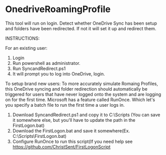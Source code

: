 # OnedriveRoamingProfile
This tool will run on login. Detect whether OneDrive Sync has been setup and folders have been redirected.
If not it will set it up and redirect them.

INSTRUCTIONS:

For an existing user:
1. Login
2. Run powershell as administrator.
3. Run SyncandRedirect.ps1
4. It will prompt you to log into OneDrive, login.

To setup brand new users:
To more accurately simulate Romaing Profiles, this OneDrive syncing and folder redirection should automatically be triggered for users that have never logged onto the system and are logging on for the first time.
Microsoft has a feature called RunOnce. Which let's you specify a batch file to run the first time a user logs in.

1. Download SyncandRedirect.ps1 and copy it to C:\Scripts (You can save it somewhere else, but you'll have to update the path in    the FirstLogon.bat)
2. Download the FirstLogon.bat and save it somewhere(Ex. C:\Scripts\FirstLogon.bat)
3. Configure RunOnce to run this script(If you need help see https://github.com/ChristSent/FirstLogonScript
